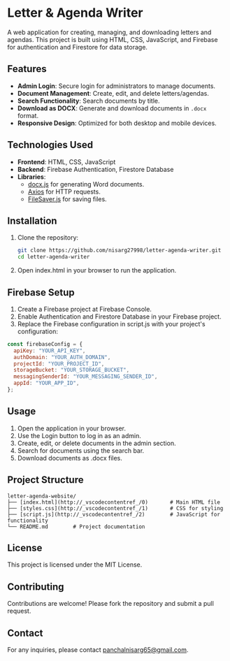 # Letter & Agenda Writer

A web application for creating, managing, and downloading letters and agendas. This project is built using HTML, CSS, JavaScript, and Firebase for authentication and Firestore for data storage.

## Features

- **Admin Login**: Secure login for administrators to manage documents.
- **Document Management**: Create, edit, and delete letters/agendas.
- **Search Functionality**: Search documents by title.
- **Download as DOCX**: Generate and download documents in `.docx` format.
- **Responsive Design**: Optimized for both desktop and mobile devices.

## Technologies Used

- **Frontend**: HTML, CSS, JavaScript
- **Backend**: Firebase Authentication, Firestore Database
- **Libraries**:
  - [docx.js](https://github.com/dolanmiu/docx) for generating Word documents.
  - [Axios](https://axios-http.com/) for HTTP requests.
  - [FileSaver.js](https://github.com/eligrey/FileSaver.js/) for saving files.

## Installation

1. Clone the repository:
   ```bash
   git clone https://github.com/nisarg27998/letter-agenda-writer.git
   cd letter-agenda-writer
   ```
2. Open index.html in your browser to run the application.

## Firebase Setup

1. Create a Firebase project at Firebase Console.
2. Enable Authentication and Firestore Database in your Firebase project.
3. Replace the Firebase configuration in script.js with your project's configuration:

```javascript
const firebaseConfig = {
  apiKey: "YOUR_API_KEY",
  authDomain: "YOUR_AUTH_DOMAIN",
  projectId: "YOUR_PROJECT_ID",
  storageBucket: "YOUR_STORAGE_BUCKET",
  messagingSenderId: "YOUR_MESSAGING_SENDER_ID",
  appId: "YOUR_APP_ID",
};
```

## Usage

1. Open the application in your browser.
2. Use the Login button to log in as an admin.
3. Create, edit, or delete documents in the admin section.
4. Search for documents using the search bar.
5. Download documents as .docx files.

## Project Structure

```
letter-agenda-website/
├── [index.html](http://_vscodecontentref_/0)       # Main HTML file
├── [styles.css](http://_vscodecontentref_/1)       # CSS for styling
├── [script.js](http://_vscodecontentref_/2)        # JavaScript for functionality
└── README.md        # Project documentation
```

## License

This project is licensed under the MIT License.

## Contributing

Contributions are welcome! Please fork the repository and submit a pull request.

## Contact

For any inquiries, please contact panchalnisarg65@gmail.com.
